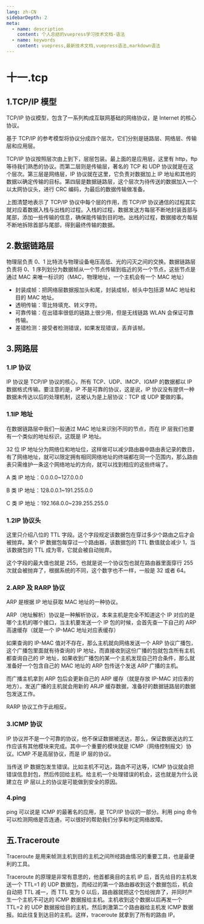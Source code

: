 ```yaml
---
lang: zh-CN
sidebarDepth: 2
meta:
  - name: description
    content: 个人总结的vuepress学习技术文档-语法
  - name: keywords
    content: vuepress,最新技术文档,vuepress语法,markdown语法
---
```


# 十一.tcp

## 1.TCP/IP 模型

TCP/IP 协议模型，包含了一系列构成互联网基础的网络协议，是 Internet 的核心协议。

基于 TCP/IP 的参考模型将协议分成四个层次，它们分别是链路层、网络层、传输层和应用层。

TCP/IP 协议按照层次由上到下，层层包装。最上面的是应用层，这里有 http，ftp 等待我们熟悉的协议。而第二层则是传输层，著名的 TCP 和 UDP 协议就是在这个层次。第三层是网络层，IP 协议就在这里，它负责对数据加上 IP 地址和其他的数据以确定传输的目标。第四层是数据链路层，这个层次为待传送的数据加入一个以太网协议头，进行 CRC 编码，为最后的数据传输做准备。

上图清楚地表示了 TCP/IP 协议中每个层的作用，而 TCP/IP 协议通信的过程其实就对应着数据入栈与出栈的过程。入栈的过程，数据发送方每层不断地封装首部与尾部，添加一些传输的信息，确保能传输到目的地。出栈的过程，数据接收方每层不断地拆除首部与尾部，得到最终传输的数据。

## 2.数据链路层

物理层负责 0、1 比特流与物理设备电压高低、光的闪灭之间的交换。数据链路层负责将 0、1 序列划分为数据帧从一个节点传输到临近的另一个节点，这些节点是通过 MAC 来唯一标识的（MAC，物理地址，一个主机会有一个 MAC 地址）

- 封装成帧：把网络层数据报加头和尾，封装成帧，帧头中包括源 MAC 地址和目的 MAC 地址。
- 透明传输：零比特填充、转义字符。
- 可靠传输：在出错率很低的链路上很少用，但是无线链路 WLAN 会保证可靠传输。
- 差错检测：接受者检测错误，如果发现错误，丢弃该帧。

## 3.网路层

### 1.IP 协议

IP 协议是 TCP/IP 协议的核心，所有 TCP、UDP、IMCP、IGMP 的数据都以 IP 数据格式传输。要注意的是，IP 不是可靠的协议，这是说，IP 协议没有提供一种数据未传达以后的处理机制，这被认为是上层协议：TCP 或 UDP 要做的事。

### 1.1IP 地址

在数据链路层中我们一般通过 MAC 地址来识别不同的节点，而在 IP 层我们也要有一个类似的地址标识，这既是 IP 地址。

32 位 IP 地址分为网络位和地址位，这样做可以减少路由器中路由表记录的数目，有了网络地址，就可以限定拥有相同网络地址的终端都在同一个范围内，那么路由表只需维护一条这个网络地址的方向，就可以找到相应的这些终端了。

A 类 IP 地址：0.0.0.0~127.0.0.0

B 类 IP 地址：128.0.0.1~191.255.0.0

C 类 IP 地址：192.168.0.0~239.255.255.0

### 1.2IP 协议头

这里只介绍八位的 TTL 字段。这个字段规定该数据包在穿过多少个路由之后才会被抛弃。某个 IP 数据包每穿过一个路由器，该数据包的 TTL 数值就会减少 1，当该数据包的 TTL 成为零，它就会被自动抛弃。

这个字段的最大值也就是 255，也就是说一个协议包也就在路由器里面穿行 255 次就会被抛弃了，根据系统的不同，这个数字也不一样，一般是 32 或者 64。

### 2.ARP 及 RARP 协议

ARP 是根据 IP 地址获取 MAC 地址的一种协议。

ARP（地址解析）协议是一种解析协议，本来主机是完全不知道这个 IP 对应的是哪个主机的哪个接口，当主机要发送一个 IP 包的时候，会首先查一下自己的 ARP 高速缓存（就是一个 IP-MAC 地址对应表缓存）

如果查询的 IP-MAC 值对不存在，那么主机就向网络发送一个 ARP 协议广播包，这个广播包里面就有待查询的 IP 地址，而直接收到这份广播的包就包含所有主机都查询自己的 IP 地址，如果收到广播包的某一个主机发现自己符合条件，那么就准备好一个包含自己的 MAC 地址的 ARP 包传送个发送 ARP 广播的主机。

而广播主机拿到 ARP 包后会更新自己的 ARP 缓存（就是存放 IP-MAC 对应表的地方）。发送广播的主机就会用新的 ARJP 缓存数据，准备好的数据链路层的数据包发送工作。

RARP 协议工作于此相反。

### 3.ICMP 协议

IP 协议并不是一个可靠的协议，他不保证数据被送达，那么，保证数据送达的工作应该有其他模块来完成。其中一个重要的模块就是 ICMP（网络控制报文）协议。ICMP 不是高层协议，而是 IP 层的协议。

当传送 IP 数据包发生错误。比如主机不可达，路由不可达等，ICMP 协议就会把错误信息封包，然后传回给主机。给主机一个处理错误的机会，这也就是为什么说建立在 IP 层以上的协议是可能做到安全的原因。

### 4.ping

ping 可以说是 ICMP 的最著名的应用，是 TCP/IP 协议的一部分。利用 ping 命令可以检测网络是否连通，可以很好的帮助我们分享和判定网络故障。

## 五.Traceroute

Traceroute 是用来帧测主机到目的主机之间所经路由情况的重要工具，也是最便利的工具。

Traceroute 的原理是非常有意思的，他首都奥目的主机 IP 后，首先给目的主机发送一个 TTL=1 的 UDP 数据包，而经过的第一个路由器收到这个数据包后，机会自动把 TTL 减一，而 TTL 变为 0 以后，路由器就把这个包给抛弃了，并同时产生一个主机不可达的 ICMP 数据报给主机。主机收到这个数据以后再发一个 TTL=2 的 UDP 数据报给目的主机，然后刺激第二个路由器给主机发 ICMP 数据报。如此往复到达目的主机。这样，traceroute 就拿到了所有的路由 IP。
